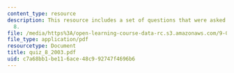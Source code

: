 ```yaml
---
content_type: resource
description: This resource includes a set of questions that were asked during quiz
  8.
file: /media/https%3A/open-learning-course-data-rc.s3.amazonaws.com/9-01-neuroscience-and-behavior-fall-2003/c7a68bb1be116ace48c992747f4696b6_quiz_8_2003.pdf
file_type: application/pdf
resourcetype: Document
title: quiz_8_2003.pdf
uid: c7a68bb1-be11-6ace-48c9-92747f4696b6
---
```

